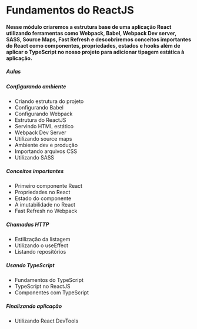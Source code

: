 # Fundamentos do ReactJS

#### Nesse módulo criaremos a estrutura base de uma aplicação React utilizando ferramentas como Webpack, Babel, Webpack Dev server, SASS, Source Maps, Fast Refresh e descobriremos conceitos importantes do React como componentes, propriedades, estados e hooks além de aplicar o TypeScript no nosso projeto para adicionar tipagem estática à aplicação.

##### Aulas

##### Configurando ambiente

* Criando estrutura do projeto
* Configurando Babel
* Configurando Webpack
* Estrutura do ReactJS
* Servindo HTML estático
* Webpack Dev Server
* Utilizando source maps
* Ambiente dev e produção
* Importando arquivos CSS
* Utilizando SASS

##### Conceitos importantes

* Primeiro componente React
* Propriedades no React
* Estado do componente
* A imutabilidade no React
* Fast Refresh no Webpack

##### Chamadas HTTP

* Estilização da listagem
* Utilizando o useEffect
* Listando repositórios

##### Usando TypeScript

* Fundamentos do TypeScript
* TypeScript no ReactJS
* Componentes com TypeScript

##### Finalizando aplicação

* Utilizando React DevTools


